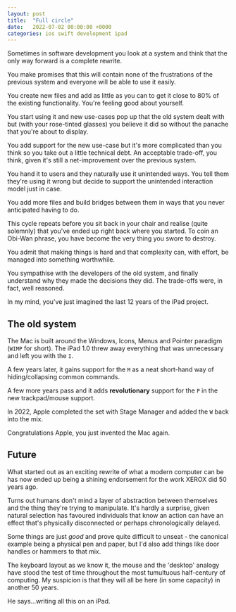 ```yaml
---
layout: post
title:  "Full circle"
date:   2022-07-02 00:00:00 +0000
categories: ios swift development ipad
---
```


Sometimes in software development you look at a system and think that the only way forward is a complete rewrite.

You make promises that this will contain none of the frustrations of the previous system and everyone will be able to use it easily.

You create new files and add as little as you can to get it close to 80% of the existing functionality. You're feeling good about yourself.

You start using it and new use-cases pop up that the old system dealt with but (with your rose-tinted glasses) you believe it did so without the panache that you're about to display.

You add support for the new use-case but it's more complicated than you think so you take out a little technical debt. An acceptable trade-off, you think, given it's still a net-improvement over the previous system.

You hand it to users and they naturally use it unintended ways. You tell them they're using it wrong but decide to support the unintended interaction model just in case.

You add more files and build bridges between them in ways that you never anticipated having to do. 

This cycle repeats before you sit back in your chair and realise (quite solemnly) that you've ended up right back where you started. To coin an Obi-Wan phrase, you have become the very thing you swore to destroy.

You admit that making things is hard and that complexity can, with effort, be managed into something worthwhile. 

You sympathise with the developers of the old system, and finally understand why they made the decisions they did. The trade-offs were, in fact, well reasoned. 

In my mind, you've just imagined the last 12 years of the iPad project.

## The old system

The Mac is built around the Windows, Icons, Menus and Pointer paradigm (`WIMP` for short). The iPad 1.0 threw away everything that was unnecessary and left you with the `I`.

A few years later, it gains support for the `M` as a neat short-hand way of hiding/collapsing common commands.

A few more years pass and it adds **revolutionary** support for the `P` in the new trackpad/mouse support.

In 2022, Apple completed the set with Stage Manager and added the `W` back into the mix.

Congratulations Apple, you just invented the Mac again.

## Future

What started out as an exciting rewrite of what a modern computer can be has now ended up being a shining endorsement for the work XEROX did 50 years ago.

Turns out humans don't mind a layer of abstraction between themselves and the thing they're trying to manipulate. It's hardly a surprise, given natural selection has favoured individuals that know an action can have an effect that's physically disconnected or perhaps chronologically delayed.

Some things are just *good* and prove quite difficult to unseat - the canonical example being a physical pen and paper, but I'd also add things like door handles or hammers to that mix.

The keyboard layout as we know it, the mouse and the 'desktop' analogy have stood the test of time throughout the most tumultuous half-century of computing. My suspicion is that they will all be here (in some capacity) in another 50 years.

He says...writing all this on an iPad.